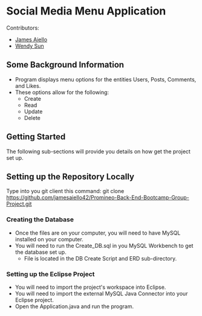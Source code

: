 # Social Media Menu Application
Contributors: 
* [James Aiello](https://github.com/jamesaiello42)
* [Wendy Sun](https://github.com/wensun163)

## Some Background Information
* Program displays menu options for the entities Users, Posts, Comments, and Likes.
* These options allow for the following:
	* Create
	* Read
	* Update
	* Delete

## Getting Started
The following sub-sections will provide you details on how get the project set up.

## Setting up the Repository Locally
Type into you git client this command: git clone https://github.com/jamesaiello42/Promineo-Back-End-Bootcamp-Group-Project.git

### Creating the Database
* Once the files are on your computer, you will need to have MySQL installed on your computer.
* You will need to run the Create_DB.sql in you MySQL Workbench to get the database set up. 
	* File is located in the DB Create Script and ERD sub-directory.

### Setting up the Eclipse Project
* You will need to import the project's workspace into Eclipse.
* You will need to import the external MySQL Java Connector into your Eclipse project.
* Open the Application.java and run the program.